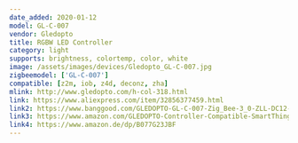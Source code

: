 ```yaml
---
date_added: 2020-01-12
model: GL-C-007
vendor: Gledopto
title: RGBW LED Controller 
category: light
supports: brightness, colortemp, color, white
image: /assets/images/devices/Gledopto_GL-C-007.jpg
zigbeemodel: ['GL-C-007']
compatible: [z2m, iob, z4d, deconz, zha]
mlink: http://www.gledopto.com/h-col-318.html
link: https://www.aliexpress.com/item/32856377459.html
link2: https://www.banggood.com/GLEDOPTO-GL-C-007-Zig_Bee-3_0-ZLL-DC12-24V-RGBW-LED-Strip-Dimmer-Controller-Work-with-Philip-Hue-p-1471008.html
link3: https://www.amazon.com/GLEDOPTO-Controller-Compatible-SmartThings-Lightify/dp/B07X8V8TBR
link4: https://www.amazon.de/dp/B077G23JBF
---
```

